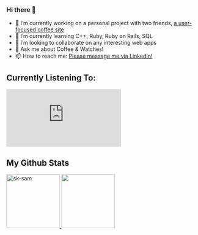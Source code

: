 ### Hi there 👋

- 🔭 I’m currently working on a personal project with two friends, [a user-focused coffee site](https://coffeephile.herokuapp.com/)
- 🌱 I’m currently learning C++, Ruby, Ruby on Rails, SQL
- 👯 I’m looking to collaborate on any interesting web apps
- 💬 Ask me about Coffee & Watches!
- 📫 How to reach me: [Please message me via LinkedIn!](https://www.linkedin.com/in/samuel-horishin-yeo/)

## Currently Listening To: 
[![Spotify](https://novatorem-gr49jdq44.vercel.app/api/spotify.py)](https://open.spotify.com/user/sk-sam)


## My Github Stats

<a href="https://github.com/sk-sam"> 
  <img src="https://github-readme-stats.vercel.app/api?username=sk-sam&show_icons=true&theme=tokyonight" alt="sk-sam" height="140" />
</a>
<a href="https://github.com/sk-sam">
  <img src="https://github-readme-stats.vercel.app/api/top-langs/?username=sk-sam&hide=CMAKE,HTML&&theme=tokyonight" height="140" />
</a>


<!---
![My's Github stats](https://github-readme-stats.vercel.app/api?username=sk-sam&show_icons=true&theme=tokyonight)
[![Top Langs](https://github-readme-stats.vercel.app/api/top-langs/?username=sk-sam&theme=tokyonight&hide=HTML)](https://github.com/sk-sam/)
-->
